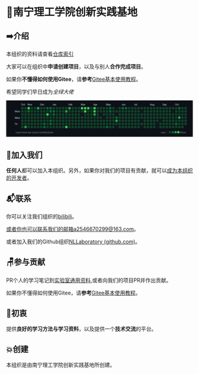 # 🏫南宁理工学院创新实践基地

## ➡️介绍

本组织的资料请查看[仓库索引](https://gitee.com/NLLaboratory/organization-introduction/blob/master/仓库索引.md)

大家可以在组织中**申请创建项目**，以及与别人**合作完成项目**。

如果你**不懂得如何使用Gitee**，请**参考**[Gitee基本使用教程](https://gitee.com/NLLaboratory/organization-introduction/blob/master/Gitee使用教程/Gitee基本使用教程.md)。

希望同学们早日成为*全绿大佬*

![image-20221028171807505](./Gitee使用教程/git基本教程.assets/image-20221028171807505.png)

## 🚩加入我们

**任何人**都可以加入本组织。另外，如果你对我们的项目有贡献，就可以[成为本组织的开发者](#参与贡献)。

## 📬联系

你可以关注我们组织的[bilibili](https://space.bilibili.com/1762086433)。

或者你也可以联系我们的邮箱a2546670299@163.com。

或者加入我们的Github组织[NLLaboratory (github.com)](https://github.com/NLLaboratory)。

## 🪑参与贡献

PR个人的学习笔记到[实验室通用资料](https://gitee.com/NLLaboratory/lab-notes.git),或者向我们的项目PR并作出贡献。

如果你不懂得如何使用Gitee，请**参考**[Gitee基本使用教程](https://gitee.com/NLLaboratory/organization-introduction/blob/master/Gitee使用教程/Gitee基本使用教程.md)。

## 🧐初衷

提供**良好的学习方法与学习资料**，以及提供一个**技术交流**的平台。

## 💥创建

本组织是由南宁理工学院创新实践基地所创建。
